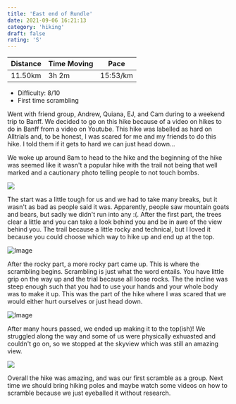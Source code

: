 ```yaml
---
title: 'East end of Rundle'
date: 2021-09-06 16:21:13
category: 'hiking'
draft: false
rating: 'S'
---
```


| Distance      | Time Moving | Pace |
| ----------- | ----------- | ----------- |
| 11.50km      | 3h 2m      | 15:53/km |

- Difficulty: 8/10
- First time scrambling


Went with friend group, Andrew, Quiana, EJ, and Cam during to a weekend trip to Banff. We decided to go on this hike because of a video on hikes to do in Banff from a video on Youtube. This hike was labelled as hard on Alltrials and, to be honest, I was scared for me and my friends to do this hike. I told them if it gets to hard we can just head down...

We woke up around 8am to head to the hike and the beginning of the hike was seemed like it wasn't a popular hike with the trail not being that well marked and a cautionary photo telling people to not touch bombs. 

<img src="https://user-images.githubusercontent.com/46540226/137543853-6de310a4-60a6-4136-beea-b3582ad0ad2f.png"></img>

The start was a little tough for us and we had to take many breaks, but it wasn't as bad as people said it was. Apparently, people saw mountain goats and bears, but sadly we didn't run into any :(. After the first part, the trees clear a little and you can take a look behind you and be in awe of the view behind you. The trail because a little rocky and technical, but I loved it because you could choose which way to hike up and end up at the top. 

<img src="https://dgtzuqphqg23d.cloudfront.net/1Ot2zYFw__tC8EIWZt-lT5mT2pbvJakqVrsYcD9TNpc-2048x972.jpg" alt="Image" ></img>


After the rocky part, a more rocky part came up. This is where the scrambling begins. Scrambling is just what the word entails. You have little grip on the way up and the trial because all loose rocks. The the incline was steep enough such that you had to use your hands and your whole body was to make it up. This was the part of the hike where I was scared that we would either hurt ourselves or just head down. 

<img src="https://dgtzuqphqg23d.cloudfront.net/8WiswkwZ-JSIXw0J74hN-uysnoJlFqSZ3uUL7UWKW3g-1536x2048.jpg" alt="Image"></img>

After many hours passed, we ended up making it to the top(ish)! We struggled along the way and some of us were physically exhuasted and couldn't go on, so we stopped at the skyview which was still an amazing view.

<img src="https://dgtzuqphqg23d.cloudfront.net/aa5F4tDmZnGrKOpUxFjRq_7ILVHD4c1B8WGp8PaSD5k-1536x2048.jpg"></img>

Overall the hike was amazing, and was our first scramble as a group. Next time we should bring hiking poles and maybe watch some videos on how to scramble because we just eyeballed it without research.